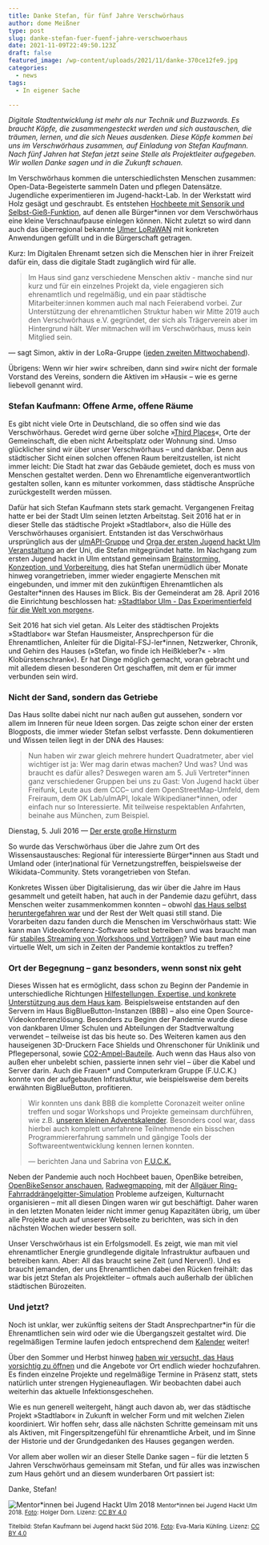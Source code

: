 ```yaml
---
title: Danke Stefan, für fünf Jahre Verschwörhaus
author: dome Meißner
type: post
slug: danke-stefan-fuer-fuenf-jahre-verschwoerhaus
date: 2021-11-09T22:49:50.123Z
draft: false
featured_image: /wp-content/uploads/2021/11/danke-370ce12fe9.jpg
categories:
  - news
tags:
  - In eigener Sache

---
```


*Digitale Stadtentwicklung ist mehr als nur Technik und Buzzwords. Es braucht Köpfe, die zusammengesteckt werden und sich austauschen, die träumen, lernen, und die sich Neues ausdenken. Diese Köpfe kommen bei uns im Verschwörhaus zusammen, auf Einladung von Stefan Kaufmann. Nach fünf Jahren hat Stefan jetzt seine Stelle als Projektleiter aufgegeben. Wir wollen Danke sagen und in die Zukunft schauen.*

Im Verschwörhaus kommen die unterschiedlichsten Menschen zusammen: Open-Data-Begeisterte sammeln Daten und pflegen Datensätze. Jugendliche experimentieren im Jugend-hackt-Lab. In der Werkstatt wird Holz gesägt und geschraubt. Es entstehen [Hochbeete mit Sensorik und Selbst-Gieß-Funktion](https://twitter.com/verschwoerhaus/status/1286261856760401920), auf denen alle Bürger\*innen vor dem Verschwörhaus eine kleine Verschnaufpause einlegen können. Nicht zuletzt so wird dann auch das überregional bekannte [Ulmer LoRaWAN](https://lora.ulm-digital.com) mit konkreten Anwendungen gefüllt und in die Bürgerschaft getragen.

Kurz: Im Digitalen Ehrenamt setzen sich die Menschen hier in ihrer Freizeit dafür ein, dass die digitale Stadt zugänglich wird für alle.

> Im Haus sind ganz verschiedene Menschen aktiv - manche sind nur kurz und für ein einzelnes Projekt da, viele engagieren sich ehrenamtlich und regelmäßig, und ein paar städtische Mitarbeiter:innen kommen auch mal nach Feierabend vorbei. Zur Unterstützung der ehrenamtlichen Struktur haben wir Mitte 2019 auch den Verschwörhaus e.V. gegründet, der sich als Trägerverein aber im Hintergrund hält. Wer mitmachen will im Verschwörhaus, muss kein Mitglied sein.  
> 
— sagt Simon, aktiv in der LoRa-Gruppe ([jeden zweiten Mittwochabend](/gruppen/ttn)).

Übrigens: Wenn wir hier »wir« schreiben, dann sind »wir« nicht der formale Vorstand des Vereins, sondern die Aktiven im »Hausi« – wie es gerne liebevoll genannt wird.

### Stefan Kaufmann: Offene Arme, offene Räume

Es gibt nicht viele Orte in Deutschland, die so offen sind wie das Verschwörhaus. Geredet wird gerne über solche »[Third Places](https://de.wikipedia.org/wiki/Dritter_Ort)«, Orte der Gemeinschaft, die eben nicht Arbeitsplatz oder Wohnung sind. 
Umso glücklicher sind wir über unser Verschwörhaus – und dankbar. Denn aus städtischer Sicht einen solchen offenen Raum bereitzustellen, ist nicht immer leicht: Die Stadt hat zwar das Gebäude gemietet, doch es muss von Menschen gestaltet werden. Denn wo Ehrenamtliche eigenverantwortlich gestalten sollen, kann es mitunter vorkommen, dass städtische Ansprüche zurückgestellt werden müssen.

Dafür hat sich Stefan Kaufmann stets stark gemacht. Vergangenen Freitag hatte er bei der Stadt Ulm seinen letzten Arbeitstag. Seit 2016 hat er in dieser Stelle das städtische Projekt »Stadtlabor«, also die Hülle des Verschwörhauses organisiert. Entstanden ist das Verschwörhaus ursprünglich aus der [ulmAPI-Gruppe](http://www.ulmapi.de/) und [Orga der ersten Jugend hackt Ulm Veranstaltung](/danke-fuer-alles-juka/) an der Uni, die Stefan mitgegründet hatte. 
Im Nachgang zum ersten Jugend hackt in Ulm entstand gemeinsam [Brainstorming, Konzeption, und Vorbereitung](/der-gemeinderat-findet-uns-cool-o/), dies hat Stefan unermüdlich über Monate hinweg vorangetrieben, immer wieder engagierte Menschen mit eingebunden, und immer mit den zukünftigen Ehrenamtlichen als Gestalter\*innen des Hauses im Blick. Bis der Gemeinderat am 28. April 2016 die Einrichtung beschlossen hat: [»Stadtlabor Ulm - Das Experimentierfeld für die Welt von morgen«](https://buergerinfo.ulm.de/vo0050.php?__kvonr=4507).

Seit 2016 hat sich viel getan. Als Leiter des städtischen Projekts »Stadtlabor« war Stefan Hausmeister, Ansprechperson für die Ehrenamtlichen, Anleiter für die Digital-FSJ-ler\*innen, Netzwerker, Chronik, und Gehirn des Hauses (»Stefan, wo finde ich Heißkleber?« - »Im Klobürstenschrank«). Er hat Dinge möglich gemacht, voran gebracht und mit alledem diesen besonderen Ort geschaffen, mit dem er für immer verbunden sein wird.

### Nicht der Sand, sondern das Getriebe

Das Haus sollte dabei nicht nur nach außen gut aussehen, sondern vor allem im Inneren für neue Ideen sorgen. Das zeigte schon einer der ersten Blogposts, die immer wieder Stefan selbst verfasste. Denn dokumentieren und Wissen teilen liegt in der DNA des Hauses:

> Nun haben wir zwar gleich mehrere hundert Quadratmeter, aber viel wichtiger ist ja: Wer mag darin etwas machen? Und was? Und was braucht es dafür alles? Deswegen waren am 5. Juli Vertreter\*innen ganz verschiedener Gruppen bei uns zu Gast: Von Jugend hackt über Freifunk, Leute aus dem CCC– und dem OpenStreetMap-Umfeld, dem Freiraum, dem OK Lab/ulmAPI, lokale Wikipedianer\*innen, oder einfach nur so Interessierte. Mit teilweise respektablen Anfahrten, beinahe aus München, zum Beispiel.

Dienstag, 5. Juli 2016 — [Der erste große Hirnsturm](/der-erste-grosse-hirnsturm/)

So wurde das Verschwörhaus über die Jahre zum Ort des Wissensaustausches: Regional für interessierte Bürger\*innen aus Stadt und Umland oder (inter)national für Vernetzungstreffen, beispielsweise der Wikidata-Community. Stets vorangetrieben von Stefan.

Konkretes Wissen über Digitalisierung, das wir über die Jahre im Haus gesammelt und geteilt haben, hat auch in der Pandemie dazu geführt, dass Menschen weiter zusammenkommen konnten – obwohl [das Haus selbst heruntergefahren war](/cve-covid-19-aktuelle-massnahmen/) und der Rest der Welt quasi still stand. Die Vorarbeiten dazu fanden durch die Menschen im Verschwörhaus statt: Wie kann man Videokonferenz-Software selbst betreiben und was braucht man für [stabiles Streaming von Workshops und Vorträgen](/wie-das-verschwoerhaus-zum-nicht-ganz-fernseh-studio-wurde/)? Wie baut man eine virtuelle Welt, um sich in Zeiten der Pandemie kontaktlos zu treffen?


### Ort der Begegnung – ganz besonders, wenn sonst nix geht

Dieses Wissen hat es ermöglicht, dass schon zu Beginn der Pandemie in unterschiedliche Richtungen [Hilfestellungen, Expertise, und konkrete Unterstützung aus dem Haus kam](/was-wir-gerade-tun/). Beispielsweise entstanden auf den Servern im Haus BigBlueButton-Instanzen (BBB) – also eine Open Source-Videokonferenzlösung. Besonders zu Beginn der Pandemie wurde diese von dankbaren Ulmer Schulen und Abteilungen der Stadtverwaltung verwendet – teilweise ist das bis heute so. Des Weiteren kamen aus den hauseigenen 3D-Druckern Face Shields und Ohrenschoner für Uniklinik und Pflegepersonal, sowie [CO2-Ampel-Bauteile](/co2-ampeln-fuer-klassenzimmer-und-wie-du-uns-im-advent-dabei-unterstuetzen-kannst/). Auch wenn das Haus also von außen eher unbelebt schien, passierte innen sehr viel – über die Kabel und Server darin. Auch die Frauen\* und Computerkram Gruppe (F.U.C.K.) konnte von der aufgebauten Infrastuktur, wie beispielsweise dem bereits erwähnten BigBlueButton, profitieren.

> Wir konnten uns dank BBB die komplette Coronazeit weiter online treffen und sogar Workshops und Projekte gemeinsam durchführen, wie z.B. [unseren kleinen Adventskalender](https://adventskalender.verschwoerhaus.de).
> Besonders cool war, dass hierbei auch komplett unerfahrene Teilnehmende ein bisschen Programmiererfahrung sammeln und gängige Tools der Softwareentwentwicklung kennen lernen konnten.
>
> — berichten Jana und Sabrina von [F.U.C.K.](/gruppen/fuck)

Neben der Pandemie auch noch Hochbeet bauen, OpenBike betreiben, [OpenBikeSensor anschauen](/wir-bauen-openbikesensoren/), [Radwegmapping](/mappt-die-radwege/), mit der [Allgäuer Ring-Fahrraddrängelgitter-Simulation](https://twitter.com/verschwoerhaus/status/1410212401912373250) Probleme aufzeigen, Kulturnacht organisieren – mit all diesen Dingen waren wir gut beschäftigt. Daher waren in den letzten Monaten leider nicht immer genug Kapazitäten übrig, um über alle Projekte auch auf unserer Webseite zu berichten, was sich in den nächsten Wochen wieder bessern soll.

Unser Verschwörhaus ist ein Erfolgsmodell. Es zeigt, wie man mit viel ehrenamtlicher Energie grundlegende digitale Infrastruktur aufbauen und betreiben kann. Aber: All das braucht seine Zeit (und Nerven!). Und es braucht jemanden, der uns Ehrenamtlichen dabei den Rücken freihält: das war bis jetzt Stefan als Projektleiter – oftmals auch außerhalb der üblichen städtischen Bürozeiten.


### Und jetzt?

Noch ist unklar, wer zukünftig seitens der Stadt Ansprechpartner\*in für die Ehrenamtlichen sein wird oder wie die Übergangszeit gestaltet wird.
Die regelmäßigen Termine laufen jedoch entsprechend dem [Kalender](/termine-und-oeffnungszeiten/) weiter!

Über den Sommer und Herbst hinweg [haben wir versucht, das Haus vorsichtig zu öffnen](/was-in-welcher-inzidenzstufe-gilt-ab-juli-2021/) und die Angebote vor Ort endlich wieder hochzufahren. Es finden einzelne Projekte und regelmäßige Termine in Präsenz statt, stets natürlich unter strengen Hygieneauflagen. Wir beobachten dabei auch weiterhin das aktuelle Infektionsgeschehen.

Wie es nun generell weitergeht, hängt auch davon ab, wer das städtische Projekt »Stadtlabor« in Zukunft in welcher Form und mit welchen Zielen koordiniert. Wir hoffen sehr, dass alle nächsten Schritte gemeinsam mit uns als Aktiven, mit Fingerspitzengefühl für ehrenamtliche Arbeit, und im Sinne der Historie und der Grundgedanken des Hauses gegangen werden.

Vor allem aber wollen wir an dieser Stelle Danke sagen – für die letzten 5 Jahren Verschwörhaus gemeinsam mit Stefan, und für alles was inzwischen zum Haus gehört und an diesem wunderbaren Ort passiert ist:

Danke, Stefan!

![Mentor\*innen bei Jugend Hackt Ulm 2018](/wp-content/uploads/2021/11/danke-f9884009fc.jpg)
<small>Mentor\*innen bei Jugend Hackt Ulm 2018. <a href="https://www.flickr.com/photos/okfde/45493589895/in/album-72157703390617581/" target="_blank" rel="noopener noreferrer">Foto</a>: Holger Dorn. Lizenz: <a href="https://creativecommons.org/licenses/by/4.0/legalcode" target="_blank" rel="license noopener noreferrer">CC BY 4.0</a></small>

<small>Titelbild: Stefan Kaufmann bei Jugend hackt Süd 2016. <a href="https://www.flickr.com/photos/okfde/27538039321/in/album-72157666993658143/" target="_blank" rel="noopener noreferrer">Foto</a>: Eva-Maria Kühling. Lizenz: <a href="https://creativecommons.org/licenses/by/4.0/legalcode" target="_blank" rel="license noopener">CC BY 4.0</a></small>
